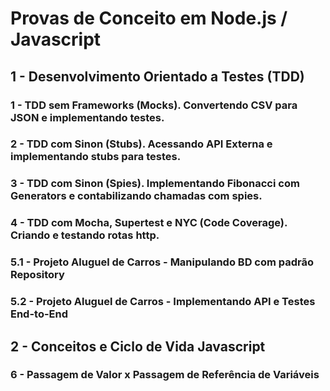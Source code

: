 # Provas de Conceito em Node.js / Javascript

## 1 - Desenvolvimento Orientado a Testes (TDD)

### 1 - TDD sem Frameworks (Mocks). Convertendo CSV para JSON e implementando testes.
### 2 - TDD com Sinon (Stubs). Acessando API Externa e implementando stubs para testes.
### 3 - TDD com Sinon (Spies). Implementando Fibonacci com Generators e contabilizando chamadas com spies.
### 4 - TDD com Mocha, Supertest e NYC (Code Coverage).  Criando e testando rotas http.
### 5.1 - Projeto Aluguel de Carros - Manipulando BD com padrão Repository
### 5.2 - Projeto Aluguel de Carros - Implementando API e Testes End-to-End

## 2 - Conceitos e Ciclo de Vida Javascript

### 6 - Passagem de Valor x Passagem de Referência de Variáveis
